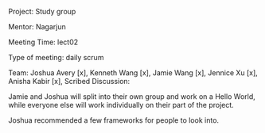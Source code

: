 
Project: Study group

Mentor: Nagarjun

Meeting Time: lect02

Type of meeting: daily scrum

Team: Joshua Avery [x], Kenneth Wang [x], Jamie Wang [x], Jennice Xu [x], Anisha Kabir [x], 
Scribed Discussion:

Jamie and Joshua will split into their own group and work on a Hello World, while everyone else will work individually on their part of the project. 

Joshua recommended a few frameworks for people to look into.
